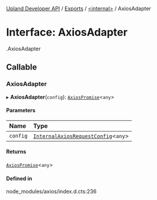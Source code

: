 [Upland Developer API](../README.md) / [Exports](../modules.md) / [<internal\>](../modules/internal_.md) / AxiosAdapter

# Interface: AxiosAdapter

[<internal>](../modules/internal_.md).AxiosAdapter

## Callable

### AxiosAdapter

▸ **AxiosAdapter**(`config`): [`AxiosPromise`](../modules/internal_.md#axiospromise)<`any`\>

#### Parameters

| Name | Type |
| :------ | :------ |
| `config` | [`InternalAxiosRequestConfig`](internal_.InternalAxiosRequestConfig.md)<`any`\> |

#### Returns

[`AxiosPromise`](../modules/internal_.md#axiospromise)<`any`\>

#### Defined in

node_modules/axios/index.d.cts:236

